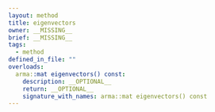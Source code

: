 ```yaml
---
layout: method
title: eigenvectors
owner: __MISSING__
brief: __MISSING__
tags:
  - method
defined_in_file: ""
overloads:
  arma::mat eigenvectors() const:
    description: __OPTIONAL__
    return: __OPTIONAL__
    signature_with_names: arma::mat eigenvectors() const
---
```

